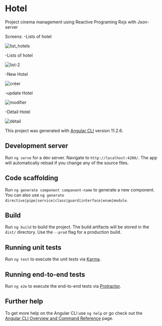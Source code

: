 # Hotel

Project cinema management using Reactive Programing Rxjs with Json-server

Screens:
-Lists of hotel

![list_hotels](https://user-images.githubusercontent.com/77217223/199056632-e90783f8-f8ef-4f9b-8a83-dd7ab3984756.JPG)

-Lists of hotel

![list-2](https://user-images.githubusercontent.com/77217223/199056714-72881731-813b-4235-b634-db3860426e90.JPG)

-New Hotel

![créer](https://user-images.githubusercontent.com/77217223/199056785-e1039ba8-9e2f-4c54-a388-e7d23fa65570.JPG)

-update Hotel

![modifier](https://user-images.githubusercontent.com/77217223/199056859-f20383b9-e519-4fb0-a14c-10e2abc1efb1.JPG)

-Détail Hotel

![détail](https://user-images.githubusercontent.com/77217223/199056921-b1bba407-ce9f-492c-8cbd-a873c26d7370.JPG)



This project was generated with [Angular CLI](https://github.com/angular/angular-cli) version 11.2.6.

## Development server

Run `ng serve` for a dev server. Navigate to `http://localhost:4200/`. The app will automatically reload if you change any of the source files.

## Code scaffolding

Run `ng generate component component-name` to generate a new component. You can also use `ng generate directive|pipe|service|class|guard|interface|enum|module`.

## Build

Run `ng build` to build the project. The build artifacts will be stored in the `dist/` directory. Use the `--prod` flag for a production build.

## Running unit tests

Run `ng test` to execute the unit tests via [Karma](https://karma-runner.github.io).

## Running end-to-end tests

Run `ng e2e` to execute the end-to-end tests via [Protractor](http://www.protractortest.org/).

## Further help

To get more help on the Angular CLI use `ng help` or go check out the [Angular CLI Overview and Command Reference](https://angular.io/cli) page.
